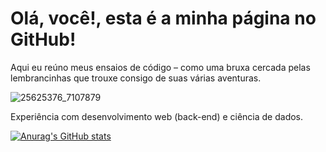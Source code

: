 # Olá, você!, esta é a minha página no GitHub!

Aqui eu reúno meus ensaios de código – como uma bruxa cercada pelas lembrancinhas que trouxe consigo de suas várias aventuras.

![25625376_7107879](https://github.com/user-attachments/assets/a16661e2-6d8a-4e3e-9926-65e62c3d517b)

Experiência com desenvolvimento web (back-end) e ciência de dados.

[![Anurag's GitHub stats](https://github-readme-stats.vercel.app/api?username=MarceleLouiseSAra)](https://github.com/anuraghazra/github-readme-stats)
